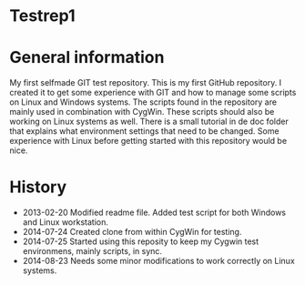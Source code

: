 Testrep1
========

General information
========
My first selfmade GIT test repository.
This is my first GitHub repository.
I created it to get some experience with GIT and how to manage some scripts on Linux and Windows systems.
The scripts found in the repository are mainly used in combination with CygWin. 
These scripts should also be working on Linux systems as well. 
There is a small tutorial in de doc folder that explains what environment settings that need to be changed.
Some experience with Linux before getting started with this repository would be nice.

History
=======
* 2013-02-20 Modified readme file. Added test script for both Windows and Linux workstation.
* 2014-07-24 Created clone from within CygWin for testing.
* 2014-07-25 Started using this reposity to keep my Cygwin test environmens, mainly scripts, in sync. 
* 2014-08-23 Needs some minor modifications to work correctly on Linux systems.
